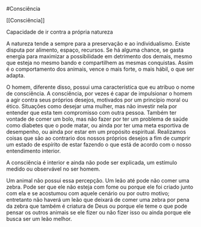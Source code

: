 #Consciência

[[Consciência]]


Capacidade de ir contra a própria natureza

A natureza tende a sempre para a preservação e ao individualismo. Existe disputa por alimento, espaço, recursos. Se há alguma chance, se gasta energia para maximizar a possibilidade em detrimento dos demais, mesmo que esteja no mesmo bando e compartilhem as mesmas conquistas. Assim é o comportamento dos animais, vence o mais forte, o mais hábil, o que ser adapta. 

O homem, diferente disso, possui uma característica que eu atribuo o nome de consciência. A consciência, por vezes é capar de impulsionar o homem a agir contra seus próprios desejos, motivados por um princípio moral ou ético. Situações como desejar uma mulher, mas não investir nela por entender que esta tem compromisso com outra pessoa. Também ter vontade de comer um bolo, mas não fazer por ter um problema de saúde como diabetes que o pode matar, ou ainda por ter uma meta esportiva de desempenho, ou ainda por estar em um propósito espiritual. Realizamos coisas que são ao contrario dos nossos próprios desejos a fim de cumprir um estado de espírito de estar fazendo o que está de acordo com o nosso entendimento interior.

A consciência é interior e ainda não pode ser explicada, um estímulo medido ou observável no ser homem. 

Um animal não possui essa percepção. Um leão até pode não comer uma zebra. Pode ser que ele não esteja com fome ou porque ele foi criado junto com ela e se acostumou com aquele cenário ou por outro motivo; entretanto não haverá um leão que deixará de comer uma zebra por pena da zebra que também é criatura de Deus ou porque ele teme o que pode pensar os outros animais se ele fizer ou não fizer isso ou ainda porque ele busca ser um leão melhor.